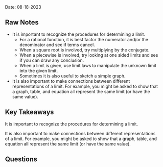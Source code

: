 Date: 08-18-2023

## Raw Notes

- It is important to recognize the procedures for determining a limit.
	- For a rational function, it is best factor the numerator and/or the denominator and see if terms cancel.
	- When a square root is involved, try multiplying by the conjugate.
	- When a piecewise is involved, try looking at one sided limits and see if you can draw any conclusion.
	- When a limit is given, use limit laws to manipulate the unknown limit into the given limit.
	- Sometimes it is also useful to sketch a simple graph.
- It is also important to make connections between different representations of a limit. For example, you might be asked to show that a graph, table, and equation all represent the same limit (or have the same value).

## Key Takeaways

It is important to recognize the procedures for determining a limit.

It is also important to make connections between different representations of a limit. For example, you might be asked to show that a graph, table, and equation all represent the same limit (or have the same value).
## Questions

